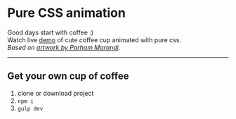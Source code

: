 # Pure CSS animation

Good days start with coffee :) <br>
Watch live [demo](https://codepen.io/keirafoxy/pen/JgdBVW) of cute coffee cup animated with pure css.<br>
_Based on [artwork by Parham Marandi](https://dribbble.com/shots/6473997-Cute-Cup)._

---------------------

## Get your own cup of coffee
1. clone or download project
2. `npm i`
3. `gulp dev` 
